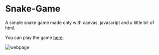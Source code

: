 # Snake-Game
A simple snake game made only with canvas, javascript and a little bit of html.

You can play the game [here](eversonv4.github.io/Game-Snake/).

![webpage](https://imgur.com/CMkHEkH.png)
